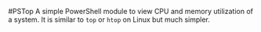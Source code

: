 #PSTop
A simple PowerShell module to view CPU and memory utilization of a system. It is similar to `top` or `htop` on Linux but much simpler.

